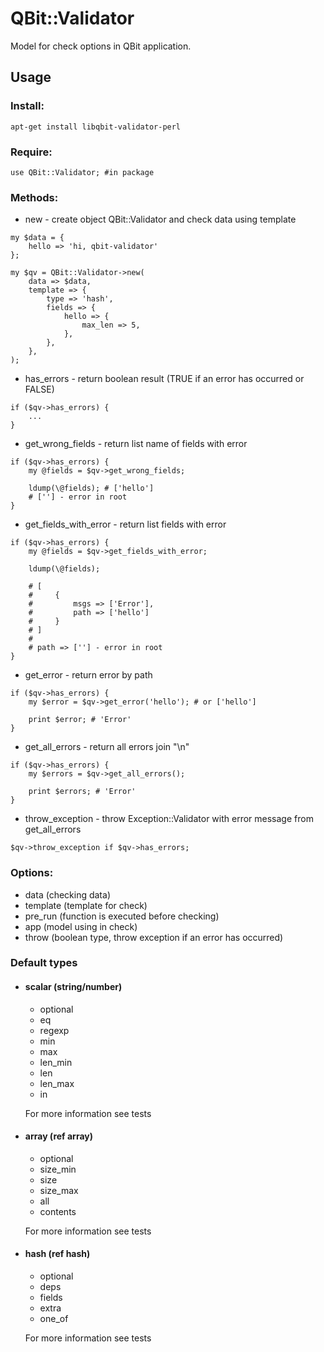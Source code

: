 QBit::Validator
=====

Model for check options in QBit application.

## Usage

### Install:

```
apt-get install libqbit-validator-perl
```

### Require:

```
use QBit::Validator; #in package
```

### Methods:

  - new - create object QBit::Validator and check data using template

```
my $data = {
    hello => 'hi, qbit-validator'
};

my $qv = QBit::Validator->new(
    data => $data,
    template => {
        type => 'hash',
        fields => {
            hello => {
                max_len => 5,
            },
        },
    },
);
```

  - has_errors - return boolean result (TRUE if an error has occurred or FALSE)

```
if ($qv->has_errors) {
    ...
}
```

  - get_wrong_fields - return list name of fields with error

```
if ($qv->has_errors) {
    my @fields = $qv->get_wrong_fields;

    ldump(\@fields); # ['hello']
    # [''] - error in root
}
```

  - get_fields_with_error - return list fields with error

```
if ($qv->has_errors) {
    my @fields = $qv->get_fields_with_error;

    ldump(\@fields);

    # [
    #     {
    #         msgs => ['Error'],
    #         path => ['hello']
    #     }
    # ]
    #
    # path => [''] - error in root
}
```

  - get_error - return error by path

```
if ($qv->has_errors) {
    my $error = $qv->get_error('hello'); # or ['hello']

    print $error; # 'Error'
}
```

  - get_all_errors - return all errors join "\n"

```
if ($qv->has_errors) {
    my $errors = $qv->get_all_errors();

    print $errors; # 'Error'
}
```

  - throw_exception - throw Exception::Validator with error message from get_all_errors

```
$qv->throw_exception if $qv->has_errors;
```

### Options:

  - data (checking data)
  - template (template for check)
  - pre_run (function is executed before checking)
  - app (model using in check)
  - throw (boolean type, throw exception if an error has occurred)

### Default types

  - #### scalar (string/number)

    - optional
    - eq
    - regexp
    - min
    - max
    - len_min
    - len
    - len_max
    - in

    For more information see tests

  - #### array (ref array)

    - optional
    - size_min
    - size
    - size_max
    - all
    - contents

    For more information see tests

  - #### hash (ref hash)

    - optional
    - deps
    - fields
    - extra
    - one_of

    For more information see tests

